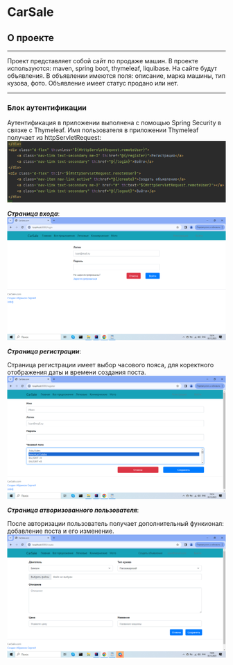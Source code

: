 # CarSale

## О проекте

---

Проект представляет собой сайт по продаже машин. В проекте используются: maven, spring boot, thymeleaf, liquibase.
На сайте будут объявления. В объявлении имеются поля: описание, марка машины, тип кузова, фото.
Объявление имеет статус продано или нет.

---

### Блок аутентификации

Аутентификация в приложении выполнена с помощью Spring Security в связке с Thymeleaf. Имя пользователя в приложении 
Thymeleaf получает из httpServletRequest:
![](https://github.com/sergey-abramov/cars_sale/blob/b74e2ba27726f32b8de8ff8e3605e208ec6ff098/files/project/httpServletRequest.PNG)

_**Страница входа**_:
![ ](https://github.com/sergey-abramov/cars_sale/blob/b74e2ba27726f32b8de8ff8e3605e208ec6ff098/files/project/login_page.png)

_**Страница регистрации**_:

Страница регистрации имеет выбор часового пояса, для коректного отображения даты и времени создания поста.
![](https://github.com/sergey-abramov/cars_sale/blob/b74e2ba27726f32b8de8ff8e3605e208ec6ff098/files/project/reg_page.png)

_**Страница атворизованного пользователя**_:

После авторизации пользователь получает дополнительный функионал: добавление поста и его изменение.
![](https://github.com/sergey-abramov/cars_sale/blob/b74e2ba27726f32b8de8ff8e3605e208ec6ff098/files/project/authentication.png)

